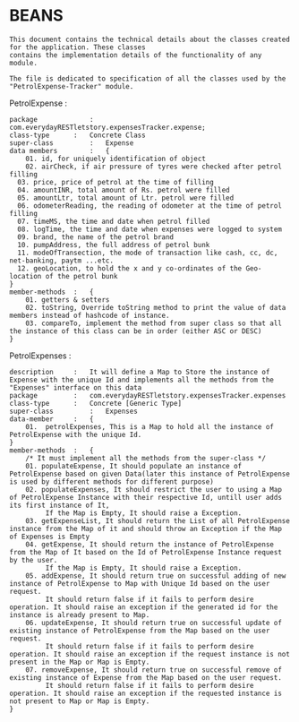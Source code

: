 # BEANS

	This document contains the technical details about the classes created for the application. These classes
	contains the implementation details of the functionality of any module.
	
	The file is dedicated to specification of all the classes used by the "PetrolExpense-Tracker" module.

PetrolExpense :

	package 			: 	com.everydayRESTletstory.expensesTracker.expense;	
	class-type		: 	Concrete Class
	super-class 		: 	Expense
	data members		:	{
		01. id, for uniquely identification of object 
		02. airCheck, if air pressure of tyres were checked after petrol filling
      03. price, price of petrol at the time of filling
      04. amountINR, total amount of Rs. petrol were filled
      05. amountLtr, total amount of Ltr. petrol were filled
      06. odometerReading, the reading of odometer at the time of petrol filling
      07. timeMS, the time and date when petrol filled
      08. logTime, the time and date when expenses were logged to system
      09. brand, the name of the petrol brand
      10. pumpAddress, the full address of petrol bunk
      11. modeOfTransection, the mode of transaction like cash, cc, dc, net-banking, paytm ...etc.
      12. geoLocation, to hold the x and y co-ordinates of the Geo-location of the petrol bunk
	}
	member-methods	:	{
		01. getters & setters
		02. toString, Override toString method to print the value of data members instead of hashcode of instance.
		03. compareTo, implement the method from super class so that all the instance of this class can be in order (either ASC or DESC)
    }

	
PetrolExpenses :

	description		:	It will define a Map to Store the instance of Expense with the unique Id and implements all the methods from the "Expenses" interface on this data 
	package			:	com.everydayRESTletstory.expensesTracker.expenses
	class-type		:	Concrete [Generic Type]
	super-class 		:	Expenses
	data-member		:	{
		01.	 petrolExpenses, This is a Map to hold all the instance of PetrolExpense with the unique Id. 
	}
	member-methods	:	{
		/* It must implement all the methods from the super-class */
		01. populateExpense, It should populate an instance of PetrolExpense based on given Data(later this instance of PetrolExpense is used by different methods for different purpose)
		02. populateExpenses, It should restrict the user to using a Map of PetrolExpense Instance with their respective Id, untill user adds its first instance of It, 
			 If the Map is Empty, It should raise a Exception.
		03. getExpenseList, It should return the List of all PetrolExpense instance from the Map of it and should throw an Exception if the Map of Expenses is Empty
		04. getExpense, It should return the instance of PetrolExpense from the Map of It based on the Id of PetrolExpense Instance request by the user. 
			 If the Map is Empty, It should raise a Exception.
		05. addExpense, It should return true on successful adding of new instance of PetrolExpense to Map with Unique Id based on the user request. 
			 It should return false if it fails to perform desire operation. It should raise an exception if the generated id for the instance is already present to Map.
		06. updateExpense, It should return true on successful update of existing instance of PetrolExpense from the Map based on the user request. 
			 It should return false if it fails to perform desire operation. It should raise an exception if the request instance is not present in the Map or Map is Empty.
		07. removeExpense, It should return true on successful remove of existing instance of Expense from the Map based on the user request. 
			 It should return false if it fails to perform desire operation. It should raise an exception if the requested instance is not present to Map or Map is Empty.
	}